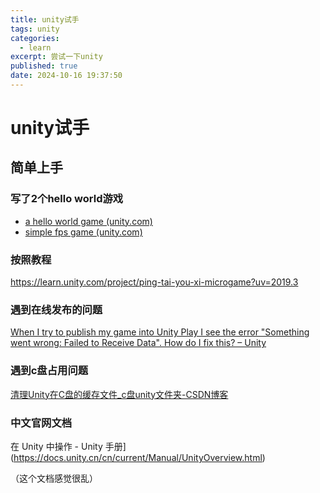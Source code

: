 ```yaml
---
title: unity试手
tags: unity
categories:
  - learn
excerpt: 尝试一下unity
published: true
date: 2024-10-16 19:37:50
---
```


# unity试手

## 简单上手

### 写了2个hello world游戏

- [a hello world game (unity.com)](https://play.unity.com/en/games/1fd01ff9-2598-4c1b-bc72-37b359cb3784/a-hello-world-game)
- [simple fps game (unity.com)](https://play.unity.com/en/games/63afc5f8-83a4-4ac6-89ed-15f9cd74f052/webgl-builds)

### 按照教程

https://learn.unity.com/project/ping-tai-you-xi-microgame?uv=2019.3

### 遇到在线发布的问题

[When I try to publish my game into Unity Play I see the error "Something went wrong: Failed to Receive Data". How do I fix this? – Unity](https://support.unity.com/hc/en-us/articles/360059538112-When-I-try-to-publish-my-game-into-Unity-Play-I-see-the-error-Something-went-wrong-Failed-to-Receive-Data-How-do-I-fix-this)

### 遇到c盘占用问题

[清理Unity在C盘的缓存文件_c盘unity文件夹-CSDN博客](https://blog.csdn.net/weixin_42301988/article/details/133345182)

### 中文官网文档

在 Unity 中操作 - Unity 手册](https://docs.unity.cn/cn/current/Manual/UnityOverview.html)

（这个文档感觉很乱）
